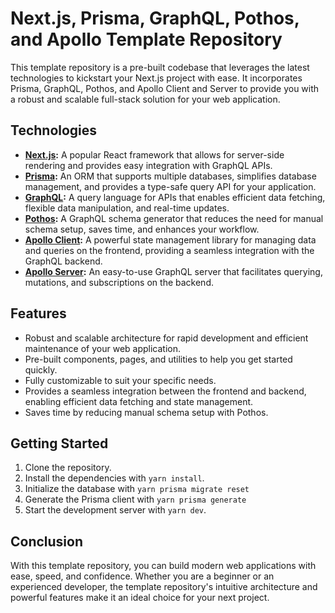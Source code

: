 # Next.js, Prisma, GraphQL, Pothos, and Apollo Template Repository

This template repository is a pre-built codebase that leverages the latest technologies to kickstart your Next.js project with ease. It incorporates Prisma, GraphQL, Pothos, and Apollo Client and Server to provide you with a robust and scalable full-stack solution for your web application.

## Technologies

- **[Next.js](https://nextjs.org/):** A popular React framework that allows for server-side rendering and provides easy integration with GraphQL APIs.
- **[Prisma](https://www.prisma.io/):** An ORM that supports multiple databases, simplifies database management, and provides a type-safe query API for your application.
- **[GraphQL](https://graphql.org/):** A query language for APIs that enables efficient data fetching, flexible data manipulation, and real-time updates.
- **[Pothos](https://github.com/maticzav/pothos):** A GraphQL schema generator that reduces the need for manual schema setup, saves time, and enhances your workflow.
- **[Apollo Client](https://www.apollographql.com/docs/react/):** A powerful state management library for managing data and queries on the frontend, providing a seamless integration with the GraphQL backend.
- **[Apollo Server](https://www.apollographql.com/docs/apollo-server/):** An easy-to-use GraphQL server that facilitates querying, mutations, and subscriptions on the backend.

## Features

- Robust and scalable architecture for rapid development and efficient maintenance of your web application.
- Pre-built components, pages, and utilities to help you get started quickly.
- Fully customizable to suit your specific needs.
- Provides a seamless integration between the frontend and backend, enabling efficient data fetching and state management.
- Saves time by reducing manual schema setup with Pothos.

## Getting Started

1. Clone the repository.
2. Install the dependencies with `yarn install`.
4. Initialize the database with `yarn prisma migrate reset`
4. Generate the Prisma client with `yarn prisma generate`
5. Start the development server with `yarn dev`.

## Conclusion

With this template repository, you can build modern web applications with ease, speed, and confidence. Whether you are a beginner or an experienced developer, the template repository's intuitive architecture and powerful features make it an ideal choice for your next project.
